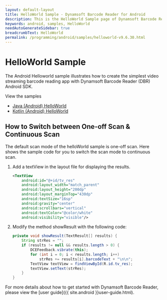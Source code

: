 ```yaml
---
layout: default-layout
title: HelloWorld Sample - Dynamsoft Barcode Reader for Android
description: This is the HelloWorld Sample page of Dynamsoft Barcode Reader for Android SDK.
keywords: android, samples, HelloWorld
needAutoGenerateSidebar: true
breadcrumbText: HelloWorld
permalink: /programming/android/samples/helloworld-v9.6.30.html
---
```


# HelloWorld Sample

The Android Helloworld sample illustrates how to create the simplest video streaming barcode reading app with Dynamsoft Barcode Reader (DBR) Android SDK.

View the samples

- <a href="https://github.com/Dynamsoft/barcode-reader-mobile-samples/tree/v9.6.20/android/Java/HelloWorld/" target="_blank">Java (Android) HelloWorld</a>
- <a href="https://github.com/Dynamsoft/barcode-reader-mobile-samples/tree/v9.6.20/android/Kotlin/HelloWorld/" target="_blank">Kotlin (Android) HelloWorld</a>

## How to Switch between One-off Scan & Continuous Scan

The default scan mode of the helloWorld sample is one-off scan. Here shows the sample code for you to switch the scan mode to continuous scan.

1. Add a textView in the layout file for displaying the results.

    ```xml
    <TextView
        android:id="@+id/tv_res"
        android:layout_width="match_parent"
        android:layout_height="200dp"
        android:layout_marginTop="430dp"
        android:textSize="16sp"
        android:gravity="center"
        android:scrollbars="vertical"
        android:textColor="@color/white"
        android:visibility="visible"/>
    ```

2. Modify the method showResult with the following code:

    ```java
    private void showResult(TextResult[] results) {
        String strRes = "";
        if (results != null && results.length > 0) {
            DCEFeedback.vibrate(this);
            for (int i = 0; i < results.length; i++)
                strRes += results[i].barcodeText + "\n\n";
            TextView textView = findViewById(R.id.tv_res);
            textView.setText(strRes);
        }
    }
    ```

For more details about how to get started with Dynamsoft Barcode Reader, please view the [user guide]({{ site.android }}user-guide.html).
